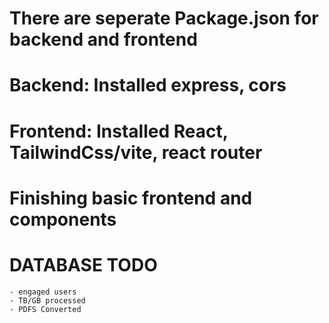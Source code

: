 # There are seperate Package.json for backend and frontend

# Backend: Installed express, cors
# Frontend: Installed React, TailwindCss/vite, react router

# Finishing basic frontend and components


# DATABASE TODO
    - engaged users
    - TB/GB processed
    - PDFS Converted
    